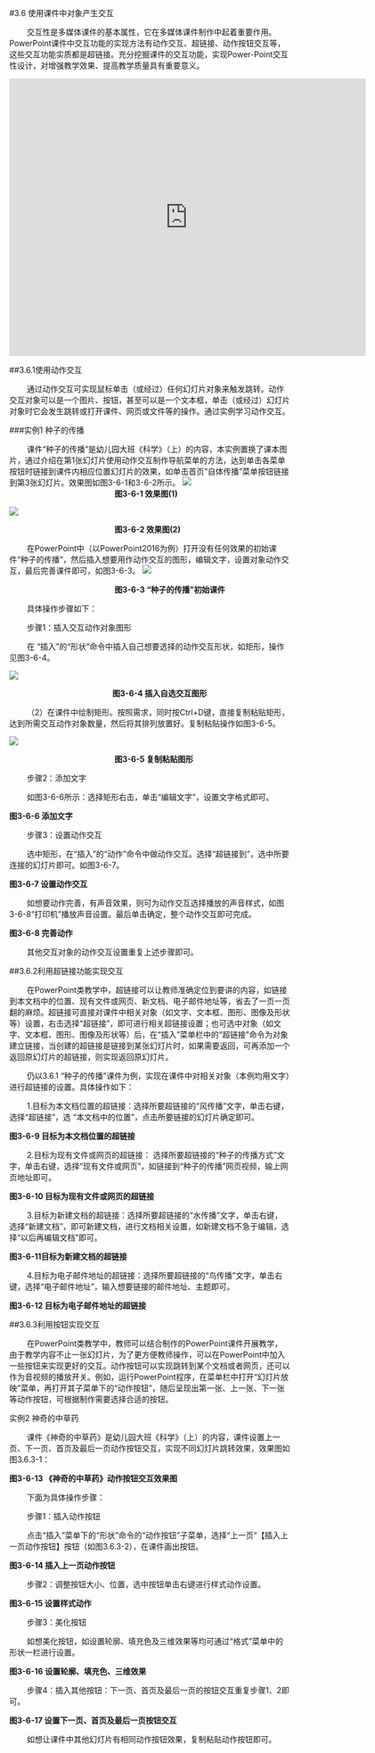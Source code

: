 #3.6 使用课件中对象产生交互

&nbsp;&nbsp;&nbsp;&nbsp;&nbsp;&nbsp;&nbsp;&nbsp;交互性是多媒体课件的基本属性，它在多媒体课件制作中起着重要作用。PowerPoint课件中交互功能的实现方法有动作交互、超链接、动作按钮交互等，这些交互功能实质都是超链接。充分挖掘课件的交互功能，实现Power-Point交互性设计，对增强教学效果、提高教学质量具有重要意义。

<iframe frameborder="0" width="640" height="498" src="https://v.qq.com/iframe/player.html?vid=l0534cxhfq8&tiny=0&auto=0" allowfullscreen></iframe>

##3.6.1使用动作交互

&nbsp;&nbsp;&nbsp;&nbsp;&nbsp;&nbsp;&nbsp;&nbsp;通过动作交互可实现鼠标单击（或经过）任何幻灯片对象来触发跳转。动作交互对象可以是一个图片、按钮，甚至可以是一个文本框，单击（或经过）幻灯片对象时它会发生跳转或打开课件、网页或文件等的操作。通过实例学习动作交互。

###实例1   种子的传播

&nbsp;&nbsp;&nbsp;&nbsp;&nbsp;&nbsp;&nbsp;&nbsp;课件“种子的传播”是幼儿园大班《科学》（上）的内容，本实例置换了课本图片，通过介绍在第1张幻灯片使用动作交互制作导航菜单的方法，达到单击各菜单按钮时链接到课件内相应位置幻灯片的效果，如单击首页“自体传播”菜单按钮链接到第3张幻灯片。效果图如图3-6-1和3-6-2所示。
![](/assets/3-6-1.png)
&nbsp;&nbsp;&nbsp;&nbsp;&nbsp;&nbsp;&nbsp;&nbsp;&nbsp;&nbsp;&nbsp;&nbsp;&nbsp;&nbsp;&nbsp;&nbsp;&nbsp;&nbsp;&nbsp;&nbsp;&nbsp;&nbsp;&nbsp;&nbsp;&nbsp;&nbsp;&nbsp;&nbsp;&nbsp;&nbsp;&nbsp;&nbsp;&nbsp;&nbsp;&nbsp;&nbsp;&nbsp;&nbsp;&nbsp;&nbsp;&nbsp;&nbsp;&nbsp;&nbsp;&nbsp;&nbsp;&nbsp;&nbsp;**图3-6-1 效果图(1)**

![](/assets/3-6-2.png)
 
&nbsp;&nbsp;&nbsp;&nbsp;&nbsp;&nbsp;&nbsp;&nbsp;&nbsp;&nbsp;&nbsp;&nbsp;&nbsp;&nbsp;&nbsp;&nbsp;&nbsp;&nbsp;&nbsp;&nbsp;&nbsp;&nbsp;&nbsp;&nbsp;&nbsp;&nbsp;&nbsp;&nbsp;&nbsp;&nbsp;&nbsp;&nbsp;&nbsp;&nbsp;&nbsp;&nbsp;&nbsp;&nbsp;&nbsp;&nbsp;&nbsp;&nbsp;&nbsp;&nbsp;&nbsp;&nbsp;&nbsp;&nbsp;**图3-6-2 效果图(2)**

&nbsp;&nbsp;&nbsp;&nbsp;&nbsp;&nbsp;&nbsp;&nbsp;在PowerPoint中（以PowerPoint2016为例）打开没有任何效果的初始课件“种子的传播”，然后插入想要用作动作交互的图形，编辑文字，设置对象动作交互，最后完善课件即可，如图3-6-3。
![](/assets/3-6-3.png)
 
&nbsp;&nbsp;&nbsp;&nbsp;&nbsp;&nbsp;&nbsp;&nbsp;&nbsp;&nbsp;&nbsp;&nbsp;&nbsp;&nbsp;&nbsp;&nbsp;&nbsp;&nbsp;&nbsp;&nbsp;&nbsp;&nbsp;&nbsp;&nbsp;&nbsp;&nbsp;&nbsp;&nbsp;&nbsp;&nbsp;&nbsp;&nbsp;&nbsp;&nbsp;&nbsp;&nbsp;&nbsp;&nbsp;&nbsp;&nbsp;&nbsp;&nbsp;&nbsp;&nbsp;&nbsp;&nbsp;&nbsp;&nbsp;**图3-6-3 “种子的传播”初始课件**

&nbsp;&nbsp;&nbsp;&nbsp;&nbsp;&nbsp;&nbsp;&nbsp;具体操作步骤如下：

&nbsp;&nbsp;&nbsp;&nbsp;&nbsp;&nbsp;&nbsp;&nbsp;步骤1：插入交互动作对象图形

&nbsp;&nbsp;&nbsp;&nbsp;&nbsp;&nbsp;&nbsp;&nbsp;在 “插入”的“形状”命令中插入自己想要选择的动作交互形状，如矩形，操作见图3-6-4。

![](/assets/3-6-4.png)
 
&nbsp;&nbsp;&nbsp;&nbsp;&nbsp;&nbsp;&nbsp;&nbsp;&nbsp;&nbsp;&nbsp;&nbsp;&nbsp;&nbsp;&nbsp;&nbsp;&nbsp;&nbsp;&nbsp;&nbsp;&nbsp;&nbsp;&nbsp;&nbsp;&nbsp;&nbsp;&nbsp;&nbsp;&nbsp;&nbsp;&nbsp;&nbsp;&nbsp;&nbsp;&nbsp;&nbsp;&nbsp;&nbsp;&nbsp;&nbsp;&nbsp;&nbsp;&nbsp;&nbsp;&nbsp;&nbsp;&nbsp;**图3-6-4 插入自选交互图形**

&nbsp;&nbsp;&nbsp;&nbsp;&nbsp;&nbsp;&nbsp;&nbsp;（2）在课件中绘制矩形。按照需求，同时按Ctrl+D键，直接复制粘贴矩形，达到所需交互动作对象数量，然后将其排列放置好。复制粘贴操作如图3-6-5。

![](/assets/3-6-5.png)

&nbsp;&nbsp;&nbsp;&nbsp;&nbsp;&nbsp;&nbsp;&nbsp;&nbsp;&nbsp;&nbsp;&nbsp;&nbsp;&nbsp;&nbsp;&nbsp;&nbsp;&nbsp;&nbsp;&nbsp;&nbsp;&nbsp;&nbsp;&nbsp;&nbsp;&nbsp;&nbsp;&nbsp;&nbsp;&nbsp;&nbsp;&nbsp;&nbsp;&nbsp;&nbsp;&nbsp;&nbsp;&nbsp;&nbsp;&nbsp;&nbsp;&nbsp;&nbsp;&nbsp;&nbsp;&nbsp;&nbsp;&nbsp;**图3-6-5 复制粘贴图形**

&nbsp;&nbsp;&nbsp;&nbsp;&nbsp;&nbsp;&nbsp;&nbsp;步骤2：添加文字

&nbsp;&nbsp;&nbsp;&nbsp;&nbsp;&nbsp;&nbsp;&nbsp;如图3-6-6所示：选择矩形右击，单击“编辑文字”，设置文字格式即可。

 
**图3-6-6 添加文字**

&nbsp;&nbsp;&nbsp;&nbsp;&nbsp;&nbsp;&nbsp;&nbsp;步骤3：设置动作交互

&nbsp;&nbsp;&nbsp;&nbsp;&nbsp;&nbsp;&nbsp;&nbsp;选中矩形，在“插入”的“动作”命令中做动作交互。选择“超链接到”，选中所要连接的幻灯片即可。如图3-6-7。

 
**图3-6-7 设置动作交互**

&nbsp;&nbsp;&nbsp;&nbsp;&nbsp;&nbsp;&nbsp;&nbsp;如想要动作完善，有声音效果，则可为动作交互选择播放的声音样式，如图3-6-8“打印机”播放声音设置。最后单击确定，整个动作交互即可完成。

 
**图3-6-8 完善动作**

&nbsp;&nbsp;&nbsp;&nbsp;&nbsp;&nbsp;&nbsp;&nbsp;其他交互对象的动作交互设置重复上述步骤即可。 
                                                                                       
##3.6.2利用超链接功能实现交互

&nbsp;&nbsp;&nbsp;&nbsp;&nbsp;&nbsp;&nbsp;&nbsp;在PowerPoint类教学中，超链接可以让教师准确定位到要讲的内容，如链接到本文档中的位置、现有文件或网页、新文档、电子邮件地址等，省去了一页一页翻的麻烦。超链接可直接对课件中相关对象（如文字、文本框、图形、图像及形状等）设置，右击选择“超链接”，即可进行相关超链接设置；也可选中对象（如文字、文本框、图形、图像及形状等）后，在“插入”菜单栏中的“超链接”命令为对象建立链接，当创建的超链接是链接到某张幻灯片时，如果需要返回，可再添加一个返回原幻灯片的超链接，则实现返回原幻灯片。

&nbsp;&nbsp;&nbsp;&nbsp;&nbsp;&nbsp;&nbsp;&nbsp;仍以3.6.1 “种子的传播”课件为例，实现在课件中对相关对象（本例均用文字）进行超链接的设置。具体操作如下：

&nbsp;&nbsp;&nbsp;&nbsp;&nbsp;&nbsp;&nbsp;&nbsp;1.目标为本文档位置的超链接：选择所要超链接的“风传播”文字，单击右键，选择“超链接”，选 “本文档中的位置”，点击所要链接的幻灯片确定即可。

 
**图3-6-9 目标为本文档位置的超链接**

&nbsp;&nbsp;&nbsp;&nbsp;&nbsp;&nbsp;&nbsp;&nbsp;2.目标为现有文件或网页的超链接： 选择所要超链接的“种子的传播方式”文字，单击右键，选择“现有文件或网页”，如链接到“种子的传播”网页视频，输上网页地址即可。
 
**图3-6-10 目标为现有文件或网页的超链接**

&nbsp;&nbsp;&nbsp;&nbsp;&nbsp;&nbsp;&nbsp;&nbsp;3.目标为新建文档的超链接：选择所要超链接的“水传播”文字，单击右键，选择“新建文档”，即可新建文档，进行文档相关设置，如新建文档不急于编辑，选择“以后再编辑文档”即可。

 
**图3-6-11目标为新建文档的超链接**

&nbsp;&nbsp;&nbsp;&nbsp;&nbsp;&nbsp;&nbsp;&nbsp;4.目标为电子邮件地址的超链接：选择所要超链接的“鸟传播”文字，单击右键，选择“电子邮件地址”，输入想要链接的邮件地址、主题即可。

 
**图3-6-12 目标为电子邮件地址的超链接**

##3.6.3利用按钮实现交互

&nbsp;&nbsp;&nbsp;&nbsp;&nbsp;&nbsp;&nbsp;&nbsp;在PowerPoint类教学中，教师可以结合制作的PowerPoint课件开展教学，由于教学内容不止一张幻灯片，为了更方便教师操作，可以在PowerPoint中加入一些按钮来实现更好的交互。动作按钮可以实现跳转到某个文档或者网页，还可以作为音视频的播放开关。例如，运行PowerPoint程序，在菜单栏中打开“幻灯片放映”菜单，再打开其子菜单下的“动作按钮”，随后呈现出第一张、上一张、下一张等动作按钮，可根据制作需要选择合适的按钮。

实例2   神奇的中草药

&nbsp;&nbsp;&nbsp;&nbsp;&nbsp;&nbsp;&nbsp;&nbsp;课件《神奇的中草药》是幼儿园大班《科学》（上）的内容，课件设置上一页、下一页、首页及最后一页动作按钮交互，实现不同幻灯片跳转效果，效果图如图3.6.3-1：

 
**图3-6-13 《神奇的中草药》动作按钮交互效果图**

&nbsp;&nbsp;&nbsp;&nbsp;&nbsp;&nbsp;&nbsp;&nbsp;下面为具体操作步骤：

&nbsp;&nbsp;&nbsp;&nbsp;&nbsp;&nbsp;&nbsp;&nbsp;步骤1：插入动作按钮 
 
&nbsp;&nbsp;&nbsp;&nbsp;&nbsp;&nbsp;&nbsp;&nbsp;点击“插入”菜单下的“形状”命令的“动作按钮”子菜单，选择“上一页”【插入上一页动作按钮】按钮（如图3.6.3-2），在课件画出按钮。

 
**图3-6-14 插入上一页动作按钮**

&nbsp;&nbsp;&nbsp;&nbsp;&nbsp;&nbsp;&nbsp;&nbsp;步骤2：调整按钮大小、位置，选中按钮单击右键进行样式动作设置。

 
**图3-6-15 设置样式动作**

&nbsp;&nbsp;&nbsp;&nbsp;&nbsp;&nbsp;&nbsp;&nbsp;步骤3：美化按钮

&nbsp;&nbsp;&nbsp;&nbsp;&nbsp;&nbsp;&nbsp;&nbsp;如想美化按钮，如设置轮廓、填充色及三维效果等均可通过“格式”菜单中的形状一栏进行设置。

**图3-6-16 设置轮廓、填充色、三维效果**

&nbsp;&nbsp;&nbsp;&nbsp;&nbsp;&nbsp;&nbsp;&nbsp;步骤4：插入其他按钮：下一页、首页及最后一页的按钮交互重复步骤1、2即可。

 
**图3-6-17 设置下一页、首页及最后一页按钮交互**

&nbsp;&nbsp;&nbsp;&nbsp;&nbsp;&nbsp;&nbsp;&nbsp;如想让课件中其他幻灯片有相同动作按钮效果，复制粘贴动作按钮即可。


